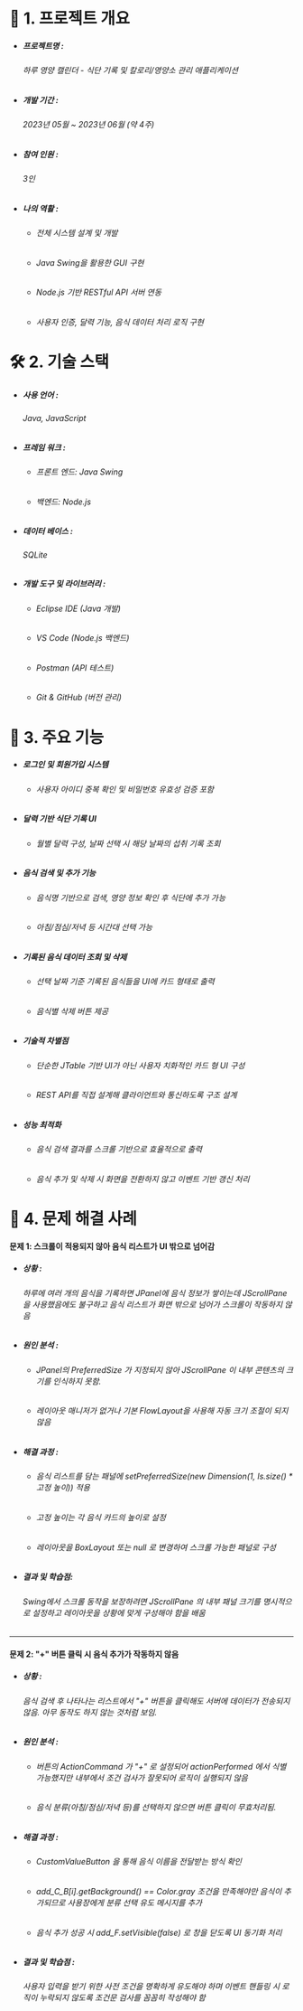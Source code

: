 # 📌 1. 프로젝트 개요
+ ##### 프로젝트명 : 
    ###### 하루 영양 캘린더 - 식단 기록 및 칼로리/영양소 관리 애플리케이션
+ ##### 개발 기간 :
    ###### 2023년 05월 ~ 2023년 06월 (약 4주)
+ ##### 참여 인원 :
    ###### 3인
+ ##### 나의 역활 :
    + ###### 전체 시스템 설계 및 개발
    + ###### Java Swing을 활용한 GUI 구현
    + ###### Node.js 기반 RESTful API 서버 연동
    + ###### 사용자 인증, 달력 기능, 음식 데이터 처리 로직 구현

# 🛠️ 2. 기술 스택
+ ##### 사용 언어 :
    ###### Java, JavaScript
+ ##### 프레임 워크 :
    + ###### 프론트 엔드: Java Swing
    + ###### 백엔드: Node.js
+ ##### 데이터 베이스 :
    ###### SQLite
+ ##### 개발 도구 및 라이브러리 :
    + ###### Eclipse IDE (Java 개발)
    + ###### VS Code (Node.js 백엔드)
    + ###### Postman (API 테스트)
    + ###### Git & GitHub (버전 관리)

# 🚀 3. 주요 기능
+ ##### 로그인 및 회원가입 시스템
    + ###### 사용자 아이디 중복 확인 및 비밀번호 유효성 검증 포함
+ ##### 달력 기반 식단 기록 UI
    + ###### 월별 달력 구성, 날짜 선택 시 해당 날짜의 섭취 기록 조회
+ ##### 음식 검색 및 추가 기능
    + ###### 음식명 기반으로 검색, 영양 정보 확인 후 식단에 추가 가능
    + ###### 아침/점심/저녁 등 시간대 선택 가능
+ ##### 기록된 음식 데이터 조회 및 삭제
    + ###### 선택 날짜 기준 기록된 음식들을 UI에 카드 형태로 출력
    + ###### 음식별 삭제 버튼 제공
+ ##### 기술적 차별점
    + ###### 단순한 JTable 기반 UI가 아닌 사용자 치화적인 카드 형 UI 구성
    + ###### REST API를 직접 설계해 클라이언트와 통신하도록 구조 설계
+ ##### 성능 최적화
    + ###### 음식 검색 결과를 스크롤 기반으로 효율적으로 출력
    + ###### 음식 추가 및 삭제 시 화면을 전환하지 않고 이벤트 기반 갱신 처리

# 🧩 4. 문제 해결 사례
#### 문제 1: 스크롤이 적용되지 않아 음식 리스트가 UI 밖으로 넘어감
+ ##### 상황 :
    ###### 하루에 여러 개의 음식을 기록하면 JPanel에 음식 정보가 쌓이는데 JScrollPane을 사용했음에도 불구하고 음식 리스트가 화면 밖으로 넘어가 스크롤이 작동하지 않음
+ ##### 원인 분석 :
    + ###### JPanel의 PreferredSize 가 지정되지 않아 JScrollPane 이 내부 콘텐츠의 크기를 인식하지 못함.
    + ###### 레이아웃 매니저가 없거나 기본 FlowLayout을 사용해 자동 크기 조절이 되지 않음
+ ##### 해결 과정 :
    + ###### 음식 리스트를 담는 패널에 setPreferredSize(new Dimension(1, ls.size() * 고정 높이)) 적용
    + ###### 고정 높이는 각 음식 카드의 높이로 설정
    + ###### 레이아웃을 BoxLayout 또는 null 로 변경하여 스크롤 가능한 패널로 구성
+ ##### 결과 및 학습점:
    ###### Swing에서 스크롤 동작을 보장하려면 JScrollPane 의 내부 패널 크기를 명시적으로 설정하고 레이아웃을 상황에 맞게 구성해야 함을 배움
---
#### 문제 2: "+" 버튼 클릭 시 음식 추가가 작동하지 않음
+ ##### 상황 :
    ###### 음식 검색 후 나타나는 리스트에서 "+" 버튼을 클릭해도 서버에 데이터가 전송되지 않음. 아무 동작도 하지 않는 것처럼 보임.
+ ##### 원인 분석 :
    + ###### 버튼의 ActionCommand 가 "+" 로 설정되어 actionPerformed 에서 식별 가능했지만 내부에서 조건 검사가 잘못되어 로직이  실행되지 않음
    + ###### 음식 분류(아침/점심/저녁 등)를 선택하지 않으면 버튼 클릭이 무효처리됨.
+ ##### 해결 과정 :
    + ###### CustomValueButton 을 통해 음식 이름을 전달받는 방식 확인
    + ###### add_C_B[i].getBackground() == Color.gray 조건을 만족해야만 음식이 추가되므로 사용장에게 분류 선택 유도 메시지를 추가
    + ###### 음식 추가 성공 시 add_F.setVisible(false) 로 창을 닫도록 UI 동기화 처리
+ ##### 결과 및 학습점 :
    ###### 사용자 입력을 받기 위한 사전 조건을 명확하게 유도해야 하며 이벤트 핸들링 시 로직이 누락되지 않도록 조건문 검사를 꼼꼼히 작성해야 함
